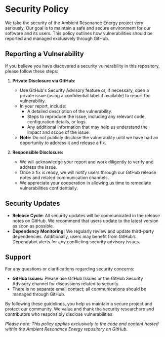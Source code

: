 # Security Policy

We take the security of the Ambient Resonance Energy project very seriously. Our goal is to maintain a safe and secure environment for our software and its users. This policy outlines how vulnerabilities should be reported and managed exclusively through GitHub.

## Reporting a Vulnerability

If you believe you have discovered a security vulnerability in this repository, please follow these steps:

1. **Private Disclosure via GitHub:**
   - Use GitHub's Security Advisory feature or, if necessary, open a private issue (using a confidential label if available) to report the vulnerability.
   - In your report, include:
     - A detailed description of the vulnerability.
     - Steps to reproduce the issue, including any relevant code, configuration details, or logs.
     - Any additional information that may help us understand the impact and scope of the issue.
   - **Note:** Do not publicly disclose the vulnerability until we have had an opportunity to address it and release a fix.

2. **Responsible Disclosure:**
   - We will acknowledge your report and work diligently to verify and address the issue.
   - Once a fix is ready, we will notify users through our GitHub release notes and related communication channels.
   - We appreciate your cooperation in allowing us time to remediate vulnerabilities confidentially.

## Security Updates

- **Release Cycle:** All security updates will be communicated in the release notes on GitHub. We recommend that users update to the latest version as soon as possible.
- **Dependency Monitoring:** We regularly review and update third-party dependencies. Additionally, users may benefit from GitHub’s Dependabot alerts for any conflicting security advisory issues.

## Support

For any questions or clarifications regarding security concerns:
- **GitHub Issues:** Please use GitHub Issues or the GitHub Security Advisory channel for discussions related to security.
- There is no separate email contact; all communications should be managed through GitHub.

By following these guidelines, you help us maintain a secure project and protect our community. We value and thank the security researchers and contributors who responsibly disclose vulnerabilities.

*Please note: This policy applies exclusively to the code and content hosted within the Ambient Resonance Energy repository on GitHub.*
